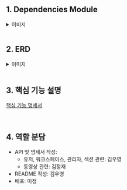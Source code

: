 ## 1. Dependencies Module

<details>
  <summary>이미지</summary>
  
![image](./dependencies-module.png)
</details>
&nbsp;



## 2. ERD

<details>
  <summary>이미지</summary>
  
![image](./MOTIIV_ERD.png)
</details>
&nbsp;


## 3. 핵심 기능 설명

[핵심 기능 명세서](https://docs.google.com/spreadsheets/d/1fPKu4xvO4wWvcnEqPe163wR8roqUH5LwxRmn0LXWtkY/edit#gid=0)

&nbsp;


## 4. 역할 분담

- API 및 명세서 작성:
  - 유저, 워크스페이스, 관리자, 섹션 관련: 김우영
  - 동영상 관련: 김정재
- README 작성: 김우영
- 배포: 미정
